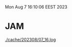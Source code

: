 Mon Aug  7 16:10:06 EEST 2023
# JAM
<a href='./cache/202308/07_16.log'>./cache/202308/07_16.log</a>
